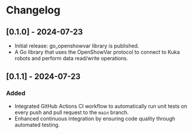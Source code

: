 # Changelog

## [0.1.0] - 2024-07-23

- Initial release: go_openshowvar library is published.
- A Go library that uses the OpenShowVar protocol to connect to Kuka robots and perform data read/write operations.

## [0.1.1] - 2024-07-23

### Added

- Integrated GitHub Actions CI workflow to automatically run unit tests on every push and pull request to the `main` branch.
- Enhanced continuous integration by ensuring code quality through automated testing.
